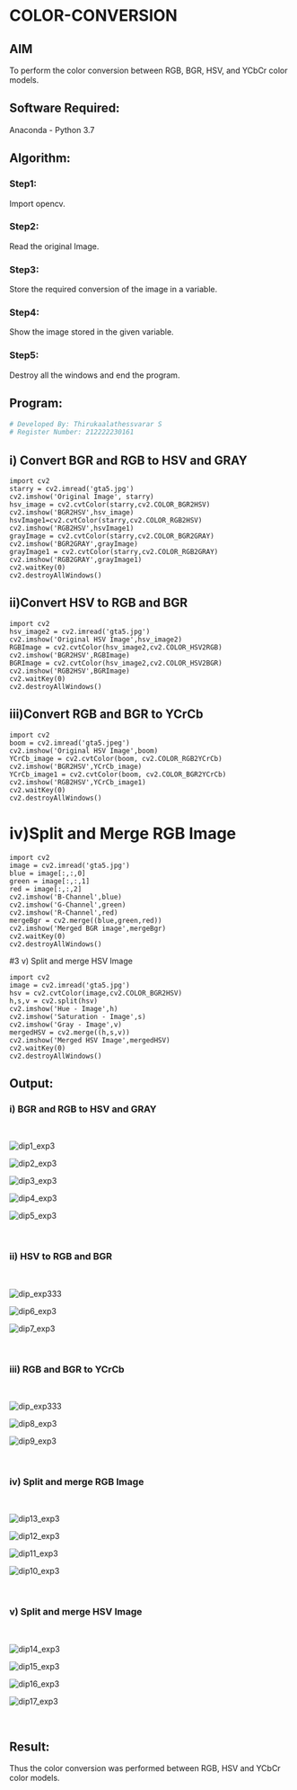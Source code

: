 # COLOR-CONVERSION
## AIM
To perform the color conversion between RGB, BGR, HSV, and YCbCr color models.

## Software Required:
Anaconda - Python 3.7

## Algorithm:
### Step1:
Import opencv.

### Step2:
Read the original Image. 

### Step3:
Store the required conversion of the image in a variable.

### Step4:
Show the image stored in the given variable.

### Step5:
Destroy all the windows and end the program. 

## Program:
```python
# Developed By: Thirukaalathessvarar S
# Register Number: 212222230161
```

## i) Convert BGR and RGB to HSV and GRAY
```
import cv2
starry = cv2.imread('gta5.jpg')
cv2.imshow('Original Image', starry)
hsv_image = cv2.cvtColor(starry,cv2.COLOR_BGR2HSV)
cv2.imshow('BGR2HSV',hsv_image)
hsvImage1=cv2.cvtColor(starry,cv2.COLOR_RGB2HSV)
cv2.imshow('RGB2HSV',hsvImage1)
grayImage = cv2.cvtColor(starry,cv2.COLOR_BGR2GRAY)
cv2.imshow('BGR2GRAY',grayImage)
grayImage1 = cv2.cvtColor(starry,cv2.COLOR_RGB2GRAY)
cv2.imshow('RGB2GRAY',grayImage1)
cv2.waitKey(0)
cv2.destroyAllWindows()
```



## ii)Convert HSV to RGB and BGR
```
import cv2
hsv_image2 = cv2.imread('gta5.jpg')
cv2.imshow('Original HSV Image',hsv_image2)
RGBImage = cv2.cvtColor(hsv_image2,cv2.COLOR_HSV2RGB)
cv2.imshow('BGR2HSV',RGBImage)
BGRImage = cv2.cvtColor(hsv_image2,cv2.COLOR_HSV2BGR)
cv2.imshow('RGB2HSV',BGRImage)
cv2.waitKey(0)
cv2.destroyAllWindows()
```


## iii)Convert RGB and BGR to YCrCb
```
import cv2
boom = cv2.imread('gta5.jpeg')
cv2.imshow('Original HSV Image',boom)
YCrCb_image = cv2.cvtColor(boom, cv2.COLOR_RGB2YCrCb)
cv2.imshow('BGR2HSV',YCrCb_image)
YCrCb_image1 = cv2.cvtColor(boom, cv2.COLOR_BGR2YCrCb)
cv2.imshow('RGB2HSV',YCrCb_image1)
cv2.waitKey(0)
cv2.destroyAllWindows()
```

# iv)Split and Merge RGB Image
```
import cv2
image = cv2.imread('gta5.jpg')
blue = image[:,:,0]
green = image[:,:,1]
red = image[:,:,2]
cv2.imshow('B-Channel',blue)
cv2.imshow('G-Channel',green)
cv2.imshow('R-Channel',red)
mergeBgr = cv2.merge((blue,green,red))
cv2.imshow('Merged BGR image',mergeBgr)
cv2.waitKey(0)
cv2.destroyAllWindows()
```

#3 v) Split and merge HSV Image
```
import cv2
image = cv2.imread('gta5.jpg')
hsv = cv2.cvtColor(image,cv2.COLOR_BGR2HSV)
h,s,v = cv2.split(hsv)
cv2.imshow('Hue - Image',h)
cv2.imshow('Saturation - Image',s)
cv2.imshow('Gray - Image',v)
mergedHSV = cv2.merge((h,s,v))
cv2.imshow('Merged HSV Image',mergedHSV)
cv2.waitKey(0)
cv2.destroyAllWindows()
```
## Output:
### i) BGR and RGB to HSV and GRAY
<br>

![dip1_exp3](https://github.com/Thirukaalathessvarar-S/COLOR-CONVERSION/assets/121166390/f55db0aa-f30b-4445-a7a2-ad17710f461f)


![dip2_exp3](https://github.com/Thirukaalathessvarar-S/COLOR-CONVERSION/assets/121166390/6b288bfc-c8d6-4972-81b4-27bda80caa69)


![dip3_exp3](https://github.com/Thirukaalathessvarar-S/COLOR-CONVERSION/assets/121166390/e18699b1-5bd9-450f-a09d-48706ca453f7)

![dip4_exp3](https://github.com/Thirukaalathessvarar-S/COLOR-CONVERSION/assets/121166390/6feb2d28-2d59-4271-8c49-1197075e44d4)

![dip5_exp3](https://github.com/Thirukaalathessvarar-S/COLOR-CONVERSION/assets/121166390/4ea033ab-c2f6-407a-b9df-d17b0b77ee26)

<br>

### ii) HSV to RGB and BGR
<br>

![dip_exp333](https://github.com/Thirukaalathessvarar-S/COLOR-CONVERSION/assets/121166390/5dc11ded-ea3c-482f-ad0c-e7a88a2ac44e)

![dip6_exp3](https://github.com/Thirukaalathessvarar-S/COLOR-CONVERSION/assets/121166390/51ad0eba-c5e7-49d4-9cb7-82135c463255)

![dip7_exp3](https://github.com/Thirukaalathessvarar-S/COLOR-CONVERSION/assets/121166390/e9c44fe7-b184-4539-b990-3310ee51015b)

<br>

### iii) RGB and BGR to YCrCb
<br>

![dip_exp333](https://github.com/Thirukaalathessvarar-S/COLOR-CONVERSION/assets/121166390/6ffdf0c9-a9e9-4b80-9039-1a2730e6111e)

![dip8_exp3](https://github.com/Thirukaalathessvarar-S/COLOR-CONVERSION/assets/121166390/203875fe-0858-47af-8901-bfd5437692ef)

![dip9_exp3](https://github.com/Thirukaalathessvarar-S/COLOR-CONVERSION/assets/121166390/f49909a9-83f6-413f-a06e-c89cc61fcc4f)

<br>

### iv) Split and merge RGB Image
<br>

![dip13_exp3](https://github.com/Thirukaalathessvarar-S/COLOR-CONVERSION/assets/121166390/765d9733-6bfe-4644-afa3-a2ae43aeb533)

![dip12_exp3](https://github.com/Thirukaalathessvarar-S/COLOR-CONVERSION/assets/121166390/4245a61c-56da-465d-818f-3d96f20e7d18)

![dip11_exp3](https://github.com/Thirukaalathessvarar-S/COLOR-CONVERSION/assets/121166390/21e01862-a844-4170-91b1-a3b1afdd3376)

![dip10_exp3](https://github.com/Thirukaalathessvarar-S/COLOR-CONVERSION/assets/121166390/a818f51d-594d-4490-b199-b31be38be622)

<br>

### v) Split and merge HSV Image
<br>

![dip14_exp3](https://github.com/Thirukaalathessvarar-S/COLOR-CONVERSION/assets/121166390/ffbfe722-fbe4-4901-957f-cef8ffd62d6f)

![dip15_exp3](https://github.com/Thirukaalathessvarar-S/COLOR-CONVERSION/assets/121166390/f387133e-51a4-40f9-9691-29a7926f83bb)

![dip16_exp3](https://github.com/Thirukaalathessvarar-S/COLOR-CONVERSION/assets/121166390/52ed7672-ea76-4015-af68-6d470be78bc8)

![dip17_exp3](https://github.com/Thirukaalathessvarar-S/COLOR-CONVERSION/assets/121166390/d8f2d440-6e16-4a2b-91cb-37a857fb0597)

<br>


## Result:
Thus the color conversion was performed between RGB, HSV and YCbCr color models.

